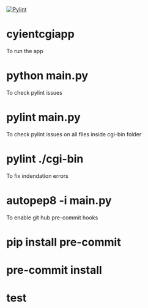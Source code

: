 [![Pylint](https://github.com/vattikondahemanth/cyientcgiapp/actions/workflows/pylint.yml/badge.svg)](https://github.com/vattikondahemanth/cyientcgiapp/actions/workflows/pylint.yml)

# cyientcgiapp

To run the app 
# python main.py


To check pylint issues
# pylint main.py

To check pylint issues on all files inside cgi-bin folder
# pylint ./cgi-bin

To fix indendation errors
# autopep8 -i main.py

To enable git hub pre-commit hooks

# pip install pre-commit
# pre-commit install

# test